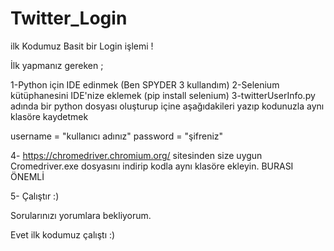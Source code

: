 # Twitter_Login


ilk Kodumuz Basit bir Login işlemi ! 

İlk yapmanız gereken ; 

1-Python için IDE edinmek (Ben SPYDER 3 kullandım)
2-Selenium kütüphanesini IDE'nize eklemek (pip install selenium) 
3-twitterUserInfo.py adında bir python dosyası oluşturup içine aşağıdakileri yazıp kodunuzla aynı klasöre kaydetmek

username = "kullanıcı adınız"
password = "şifreniz"

4- https://chromedriver.chromium.org/ sitesinden size uygun Cromedriver.exe dosyasını indirip kodla aynı klasöre ekleyin. BURASI ÖNEMLİ

5- Çalıştır :)

Sorularınızı yorumlara bekliyorum. 


Evet ilk kodumuz çalıştı :)
